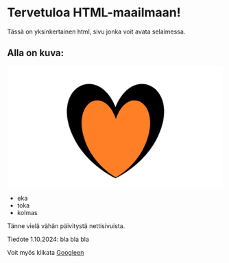 # Tervetuloa HTML-maailmaan!

Tässä on yksinkertainen html, sivu jonka voit avata selaimessa.

## Alla on kuva:

![kuva esimerkki](kuva.png)


- eka
- toka
- kolmas

Tänne vielä vähän päivitystä nettisivuista.

Tiedote 1.10.2024: bla bla bla 

Voit myös klikata [Googleen](https://www.google.com)

